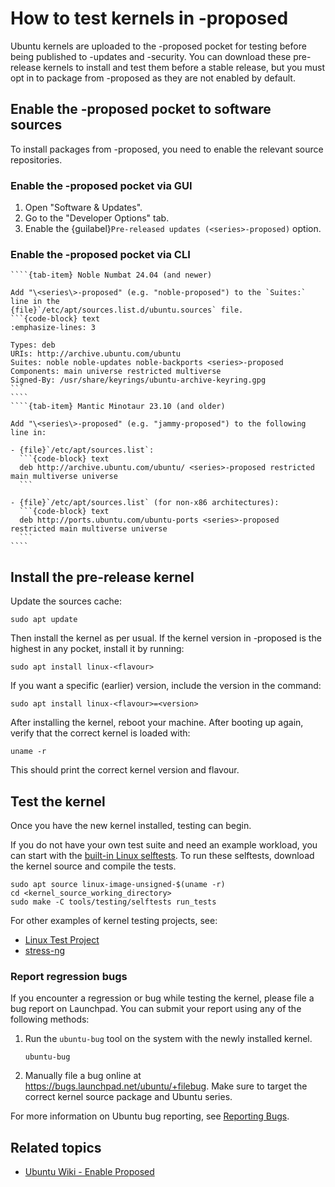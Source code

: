 # How to test kernels in -proposed

Ubuntu kernels are uploaded to the -proposed pocket for testing before being
published to -updates and -security. You can download these pre-release kernels
to install and test them before a stable release, but you must opt in to package
from -proposed as they are not enabled by default.

## Enable the -proposed pocket to software sources

To install packages from -proposed, you need to enable the relevant source
repositories.

### Enable the -proposed pocket via GUI

1. Open "Software & Updates".
1. Go to the "Developer Options" tab.
1. Enable the {guilabel}`Pre-released updates (<series>-proposed)` option.

### Enable the -proposed pocket via CLI

`````{tab-set}
````{tab-item} Noble Numbat 24.04 (and newer)

Add "\<series\>-proposed" (e.g. "noble-proposed") to the `Suites:` line in the 
{file}`/etc/apt/sources.list.d/ubuntu.sources` file.
```{code-block} text
:emphasize-lines: 3

Types: deb
URIs: http://archive.ubuntu.com/ubuntu
Suites: noble noble-updates noble-backports <series>-proposed
Components: main universe restricted multiverse
Signed-By: /usr/share/keyrings/ubuntu-archive-keyring.gpg
```
````
````{tab-item} Mantic Minotaur 23.10 (and older)

Add "\<series\>-proposed" (e.g. "jammy-proposed") to the following line in:

- {file}`/etc/apt/sources.list`:
  ```{code-block} text
  deb http://archive.ubuntu.com/ubuntu/ <series>-proposed restricted main multiverse universe
  ```

- {file}`/etc/apt/sources.list` (for non-x86 architectures):
  ```{code-block} text
  deb http://ports.ubuntu.com/ubuntu-ports <series>-proposed restricted main multiverse universe
  ```
````
`````

## Install the pre-release kernel

Update the sources cache:

```{code-block} none
sudo apt update
```

Then install the kernel as per usual. If the kernel version in -proposed is the
highest in any pocket, install it by running:

```{code-block} none
sudo apt install linux-<flavour>
```

If you want a specific (earlier) version, include the version in the command:

```{code-block} none
sudo apt install linux-<flavour>=<version>
```

After installing the kernel, reboot your machine. After booting up again, verify
that the correct kernel is loaded with:

```{code-block} none
uname -r
```

This should print the correct kernel version and flavour.

## Test the kernel

Once you have the new kernel installed, testing can begin.

If you do not have your own test suite and need an example workload, you can
start with the [built-in Linux selftests]. To run these selftests, download the
kernel source and compile the tests.

```{code-block} none
sudo apt source linux-image-unsigned-$(uname -r)
cd <kernel_source_working_directory>
sudo make -C tools/testing/selftests run_tests
```

For other examples of kernel testing projects, see:

- [Linux Test Project]
- [stress-ng]


### Report regression bugs

If you encounter a regression or bug while testing the kernel, please file a bug
report on Launchpad. You can submit your report using any of the following
methods:

1. Run the `ubuntu-bug` tool on the system with the newly installed kernel.

   ```{code-block} none
   ubuntu-bug
   ```

1. Manually file a bug online at <https://bugs.launchpad.net/ubuntu/+filebug>.
Make sure to target the correct kernel source package and Ubuntu series.

For more information on Ubuntu bug reporting, see [Reporting Bugs].

## Related topics

- [Ubuntu Wiki - Enable Proposed]

[built-in Linux selftests]: https://docs.kernel.org/dev-tools/kselftest.html
[Linux Test Project]: https://linux-test-project.readthedocs.io/en/latest/
[stress-ng]: https://github.com/ColinIanKing/stress-ng
[Reporting Bugs]: https://help.ubuntu.com/community/ReportingBugs
[Ubuntu Wiki - Enable Proposed]: https://wiki.ubuntu.com/Testing/EnableProposed
